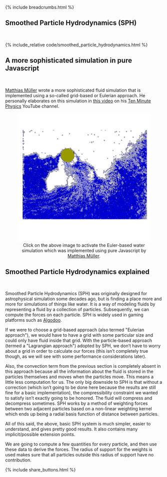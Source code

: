 {% include breadcrumbs.html %}

## Smoothed Particle Hydrodynamics (SPH)
<div class="header_line"><br/></div>

{% include_relative code/smoothed_particle_hydrodynamics.html %}

<p style="clear: both;"></p>

## A more sophisticated simulation in pure Javascript
<div class="header_line"><br/></div>

[Matthias Müller](https://www.matthiasMueller.info/tenMinutePhysics) wrote
a more sophisticated fluid simulation that is implemented using a so-called grid-based 
or Eulerian approach. He personally elaborates on this simulation 
in [this video](https://www.youtube.com/watch?v=XmzBREkK8kY) 
on his [Ten Minute Physics](https://www.youtube.com/c/TenMinutePhysics) YouTube channel.

<figure style="float: center; text-align: center;">
  <a href="flip_water_simulator.html">
    <img alt="Euler water simulation" src="images/flip_water_simulation.png" title="Click to animate"/>
  </a>
  <figcaption>Click on the above image to activate the Euler-based water simulation 
  which was implemented using pure Javascript by 
  <a href="https://www.matthiasMueller.info/tenMinutePhysics">Matthias Müller</a>.</figcaption>
</figure>

<p style="clear: both;"></p>

## Smoothed Particle Hydrodynamics explained
<div class="header_line"><br/></div>

Smoothed Particle Hydrodynamics (SPH) was originally 
designed for astrophysical simulation some decades ago, 
but is finding a place more and more for simulations of things like water.
It is a way of modeling fluids by representing a
fluid by a collection of particles. Subsequently, we can compute the forces on each particle.
SPH is widely used in gaming platforms such as [Algodoo](https://en.wikipedia.org/wiki/Algodoo).


If we were to choose a grid-based approach (also termed "Eulerian approach"), 
we would have to have a grid with some particular size and could only have fluid inside that grid. 
With the particle-based approach (termed a "Lagrangian approach") adopted by SPH, we don’t have to 
worry about a grid in order to calculate our forces
(this isn’t completely true though, as we will see with some performance considerations later). 


Also, the convection term from the previous section is completely absent in this approach because 
all the information about the fluid is stored in the particles themselves and moves when the particles move. 
This means a little less computation for us. The only big downside to SPH is that without a correction 
(which isn’t going to be done here because the results are still fine for a basic implementation), 
the compressibility constraint we wanted to satisfy isn’t exactly going to be honored. 
The fluid will compress and decompress sometimes. SPH works by a method of weighting forces between two 
adjacent particles based on a non-linear weighting kernel which ends up being a radial basis function 
of distance between particles. 


All of this said, the above, basic SPH system is much simpler, 
easier to understand, and gives pretty good results. It also contains many 
implicit/possible extension points.  

We are going to compute a few quantities for every particle, 
and then use these data to derive the forces. The radius of 
support for the weights is used makes sure that all particles 
outside this radius of support have no contribution.

<p style="clear: both;"></p>

{% include share_buttons.html %}
